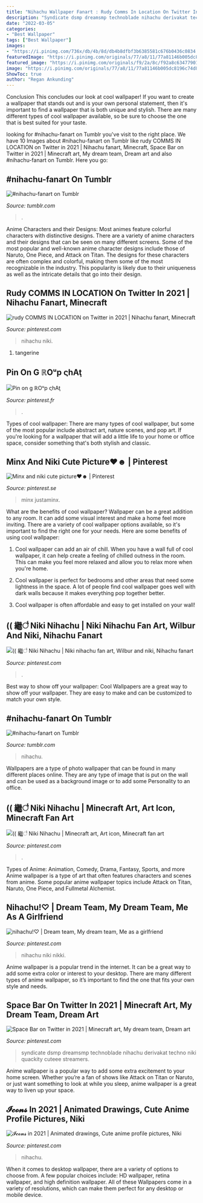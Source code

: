 ```yaml
---
title: "Nihachu Wallpaper Fanart : Rudy Comms In Location On Twitter In 2021"
description: "Syndicate dsmp dreamsmp technoblade nihachu derivakat techno niki quackity cuteee streamers"
date: "2022-03-05"
categories:
- "Best Wallpaper"
tags: ["Best Wallpaper"]
images:
- "https://i.pinimg.com/736x/db/4b/8d/db4b8dfbf3b6385581c676b0436c0834.jpg"
featuredImage: "https://i.pinimg.com/originals/77/a8/11/77a81146b005dc8196c74d851f8973b0.jpg"
featured_image: "https://i.pinimg.com/originals/f9/2a/8c/f92a8c6347790171a1f2cdd1dd5bf7fa.jpg"
image: "https://i.pinimg.com/originals/77/a8/11/77a81146b005dc8196c74d851f8973b0.jpg"
ShowToc: true
author: "Regan Ankunding"
---
```



Conclusion
This concludes our look at cool wallpaper! If you want to create a wallpaper that stands out and is your own personal statement, then it's important to find a wallpaper that is both unique and stylish. There are many different types of cool wallpaper available, so be sure to choose the one that is best suited for your taste.

	

		
looking for #nihachu-fanart on Tumblr you've visit to the right place. We have 10 Images about #nihachu-fanart on Tumblr like rudy COMMS IN LOCATION on Twitter in 2021 | Nihachu fanart, Minecraft, Space Bar on Twitter in 2021 | Minecraft art, My dream team, Dream art and also #nihachu-fanart on Tumblr. Here you go:
		
    
## #nihachu-fanart On Tumblr

<img loading=lazy src="https://64.media.tumblr.com/e34fa079df5ecc063b387a5092cba5d7/5117453ec1e7462e-b0/s500x750/e28e8cd3a72a0f1f113179b6ff2b74b4a58b13bf.jpg" onerror="this.onerror=null;this.src='https://tse1.mm.bing.net/th?id=OIP.2SL9vew2F7cKoIeoD44V0gHaJj&amp;pid=15.1';" alt="#nihachu-fanart on Tumblr">

_Source: tumblr.com_

>. 

	

Anime Characters and their Designs: Most animes feature colorful characters with distinctive designs.
There are a variety of anime characters and their designs that can be seen on many different screens. Some of the most popular and well-known anime character designs include those of Naruto, One Piece, and Attack on Titan. The designs for these characters are often complex and colorful, making them some of the most recognizable in the industry. This popularity is likely due to their uniqueness as well as the intricate details that go into their design.

    
## Rudy COMMS IN LOCATION On Twitter In 2021 | Nihachu Fanart, Minecraft

<img loading=lazy src="https://i.pinimg.com/originals/3f/22/9b/3f229b572f4bf844e98ea342ee0ea6b6.jpg" onerror="this.onerror=null;this.src='https://tse2.mm.bing.net/th?id=OIP.vhtHbLoYuZnPwjbp6elD-gHaHa&amp;pid=15.1';" alt="rudy COMMS IN LOCATION on Twitter in 2021 | Nihachu fanart, Minecraft">

_Source: pinterest.com_

>nihachu niki. 

	

1. tangerine 

    
## Pin On G ℝOᵘp ςhAţ

<img loading=lazy src="https://i.pinimg.com/originals/77/a8/11/77a81146b005dc8196c74d851f8973b0.jpg" onerror="this.onerror=null;this.src='https://tse3.mm.bing.net/th?id=OIP.G3mF1octKYasCYpbGeCnpwHaFy&amp;pid=15.1';" alt="Pin on g ℝOᵘp ςhAţ">

_Source: pinterest.fr_

>. 

	

Types of cool wallpaper:
There are many types of cool wallpaper, but some of the most popular include abstract art, nature scenes, and pop art. If you're looking for a wallpaper that will add a little life to your home or office space, consider something that's both stylish and classic.

    
## Minx And Niki Cute Picture♥︎☻︎ | Pinterest

<img loading=lazy src="https://i.pinimg.com/736x/a5/63/28/a56328ef6e3ed69d68a7aa359c106b16.jpg" onerror="this.onerror=null;this.src='https://tse1.mm.bing.net/th?id=OIP.q-ljTuQCHmopZ7jnotBawQHaNK&amp;pid=15.1';" alt="Minx and niki cute picture♥︎☻︎ | Pinterest">

_Source: pinterest.se_

>minx justaminx. 

	

What are the benefits of cool wallpaper?
Wallpaper can be a great addition to any room. It can add some visual interest and make a home feel more inviting. There are a variety of cool wallpaper options available, so it's important to find the right one for your needs. Here are some benefits of using cool wallpaper: 
1. Cool wallpaper can add an air of chill. When you have a wall full of cool wallpaper, it can help create a feeling of chilled outness in the room. This can make you feel more relaxed and allow you to relax more when you're home. 

2. Cool wallpaper is perfect for bedrooms and other areas that need some lightness in the space. A lot of people find cool wallpaper goes well with dark walls because it makes everything pop together better. 

3. Cool wallpaper is often affordable and easy to get installed on your wall!

    
## (( 繼꤬꣦ Niki Nihachu | Niki Nihachu Fan Art, Wilbur And Niki, Nihachu Fanart

<img loading=lazy src="https://i.pinimg.com/736x/7e/ab/47/7eab47d660638fa579db48ddee549af2.jpg" onerror="this.onerror=null;this.src='https://tse3.mm.bing.net/th?id=OIP.0FRNnnYpFoCqMnNcWZ0iMgHaHa&amp;pid=15.1';" alt="(( 繼꤬꣦ Niki Nihachu | Niki nihachu fan art, Wilbur and niki, Nihachu fanart">

_Source: pinterest.com_

>. 

	

Best way to show off your wallpaper:
Cool Wallpapers are a great way to show off your wallpaper. They are easy to make and can be customized to match your own style.

    
## #nihachu-fanart On Tumblr

<img loading=lazy src="https://64.media.tumblr.com/38f99c9619ed91c69ff3bced81906e57/355d8767daee27bf-fd/s2048x3072/22d3d54b1e6780bde9caf7e76574603a018c51e0.png" onerror="this.onerror=null;this.src='https://tse3.mm.bing.net/th?id=OIP.YYhKxe0BmGpwj7HA8qu8MgHaF9&amp;pid=15.1';" alt="#nihachu-fanart on Tumblr">

_Source: tumblr.com_

>nihachu. 

	



Wallpapers are a type of photo wallpaper that can be found in many different places online. They are any type of image that is put on the wall and can be used as a background image or to add some Personality to an office.

    
## (( 繼꤬꣦ Niki Nihachu | Minecraft Art, Art Icon, Minecraft Fan Art

<img loading=lazy src="https://i.pinimg.com/736x/db/7a/02/db7a02e7ed1d630071cdaa91a9d9cda9.jpg" onerror="this.onerror=null;this.src='https://tse2.mm.bing.net/th?id=OIP.yvVxmXFwSdodg9g6qTq9pAHaHa&amp;pid=15.1';" alt="(( 繼꤬꣦ Niki Nihachu | Minecraft art, Art icon, Minecraft fan art">

_Source: pinterest.com_

>. 

	

Types of Anime: Animation, Comedy, Drama, Fantasy, Sports, and more
Anime wallpaper is a type of art that often features characters and scenes from anime. Some popular anime wallpaper topics include Attack on Titan, Naruto, One Piece, and Fullmetal Alchemist.

    
## Nihachu!♡ | Dream Team, My Dream Team, Me As A Girlfriend

<img loading=lazy src="https://i.pinimg.com/736x/db/4b/8d/db4b8dfbf3b6385581c676b0436c0834.jpg" onerror="this.onerror=null;this.src='https://tse1.mm.bing.net/th?id=OIP.XaTib8jiblgRDAfVL2ndpgHaHd&amp;pid=15.1';" alt="nihachu!♡ | Dream team, My dream team, Me as a girlfriend">

_Source: pinterest.com_

>nihachu niki nikki. 

	

Anime wallpaper is a popular trend in the internet. It can be a great way to add some extra color or interest to your desktop. There are many different types of anime wallpaper, so it’s important to find the one that fits your own style and needs.

    
## Space Bar On Twitter In 2021 | Minecraft Art, My Dream Team, Dream Art

<img loading=lazy src="https://i.pinimg.com/originals/f9/2a/8c/f92a8c6347790171a1f2cdd1dd5bf7fa.jpg" onerror="this.onerror=null;this.src='https://tse1.mm.bing.net/th?id=OIP.WEHaorrrMadtu_K8qxc0MQHaLz&amp;pid=15.1';" alt="Space Bar on Twitter in 2021 | Minecraft art, My dream team, Dream art">

_Source: pinterest.com_

>syndicate dsmp dreamsmp technoblade nihachu derivakat techno niki quackity cuteee streamers. 

	

Anime wallpaper is a popular way to add some extra excitement to your home screen. Whether you’re a fan of shows like Attack on Titan or Naruto, or just want something to look at while you sleep, anime wallpaper is a great way to liven up your space.

    
## 𝓘𝓬𝓸𝓷𝓼 In 2021 | Animated Drawings, Cute Anime Profile Pictures, Niki

<img loading=lazy src="https://i.pinimg.com/736x/44/9b/71/449b71c2e04b776862ffc3a87cf4f789.jpg" onerror="this.onerror=null;this.src='https://tse3.mm.bing.net/th?id=OIP.hw9jLoeKlpfcyoZ6y1cheAHaHa&amp;pid=15.1';" alt="𝓘𝓬𝓸𝓷𝓼 in 2021 | Animated drawings, Cute anime profile pictures, Niki">

_Source: pinterest.com_

>nihachu. 

	

When it comes to desktop wallpaper, there are a variety of options to choose from. A few popular choices include: HD wallpaper, retina wallpaper, and high definition wallpaper. All of these Wallpapers come in a variety of resolutions, which can make them perfect for any desktop or mobile device. 


